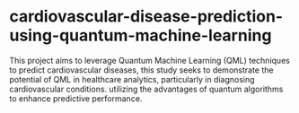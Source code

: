 # cardiovascular-disease-prediction-using-quantum-machine-learning
This project aims to leverage Quantum Machine Learning (QML) techniques to predict cardiovascular diseases, this study seeks to demonstrate the potential of QML in healthcare analytics, particularly in diagnosing cardiovascular conditions. utilizing the advantages of quantum algorithms to enhance predictive performance.
